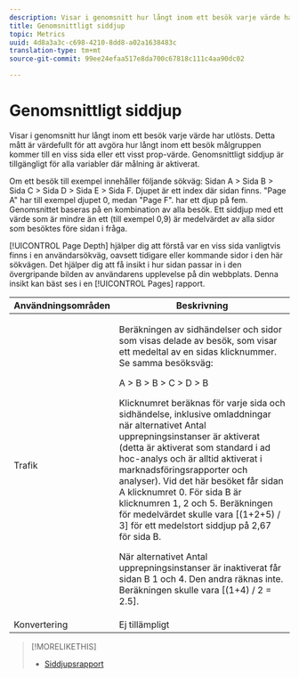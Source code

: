 ```yaml
---
description: Visar i genomsnitt hur långt inom ett besök varje värde har utlösts. Detta mått är värdefullt för att avgöra hur långt inom ett besök målgruppen kommer till en viss sida eller ett visst prop-värde. Genomsnittligt siddjup är tillgängligt för alla variabler där målning är aktiverat.
title: Genomsnittligt siddjup
topic: Metrics
uuid: 4d8a3a3c-c698-4210-8dd8-a02a1638483c
translation-type: tm+mt
source-git-commit: 99ee24efaa517e8da700c67818c111c4aa90dc02

---
```



# Genomsnittligt siddjup

Visar i genomsnitt hur långt inom ett besök varje värde har utlösts. Detta mått är värdefullt för att avgöra hur långt inom ett besök målgruppen kommer till en viss sida eller ett visst prop-värde. Genomsnittligt siddjup är tillgängligt för alla variabler där målning är aktiverat.

Om ett besök till exempel innehåller följande sökväg: Sidan A > Sida B > Sida C > Sida D > Sida E > Sida F. Djupet är ett index där sidan finns. &quot;Page A&quot; har till exempel djupet 0, medan &quot;Page F&quot;. har ett djup på fem. Genomsnittet baseras på en kombination av alla besök. Ett siddjup med ett värde som är mindre än ett (till exempel 0,9) är medelvärdet av alla sidor som besöktes före sidan i fråga.

[!UICONTROL Page Depth] hjälper dig att förstå var en viss sida vanligtvis finns i en användarsökväg, oavsett tidigare eller kommande sidor i den här sökvägen. Det hjälper dig att få insikt i hur sidan passar in i den övergripande bilden av användarens upplevelse på din webbplats. Denna insikt kan bäst ses i en [!UICONTROL Pages] rapport.

<table id="table_E92B185A487C40E28C70EA30EDF73A40"> 
 <thead> 
  <tr> 
   <th colname="col1" class="entry"> Användningsområden </th> 
   <th colname="col2" class="entry"> Beskrivning </th> 
  </tr> 
 </thead>
 <tbody> 
  <tr> 
   <td colname="col1"> Trafik </td> 
   <td colname="col2"> <p>Beräkningen av sidhändelser och sidor som visas delade av besök, som visar ett medeltal av en sidas klicknummer. Se samma besöksväg: </p> <p>A &gt; B &gt; B &gt; C &gt; D &gt; B </p> <p>Klicknumret beräknas för varje sida och sidhändelse, inklusive omladdningar när alternativet Antal upprepningsinstanser är aktiverat (detta är aktiverat som standard i ad hoc-analys och är alltid aktiverat i marknadsföringsrapporter och analyser). Vid det här besöket får sidan A klicknumret 0. För sida B är klicknumren 1, 2 och 5. Beräkningen för medelvärdet skulle vara [(1+2+5) / 3] för ett medelstort siddjup på 2,67 för sida B. </p> <p>När alternativet Antal upprepningsinstanser är inaktiverat får sidan B 1 och 4. Den andra räknas inte. Beräkningen skulle vara [(1+4) / 2 = 2.5]. </p> </td> 
  </tr> 
  <tr> 
   <td colname="col1"> Konvertering </td> 
   <td colname="col2"> Ej tillämpligt </td> 
  </tr> 
 </tbody> 
</table>

>[!MORELIKETHIS]
>
>* [Siddjupsrapport](/help/components/c-variables/dimensionslist/reports-page-depth.md)

